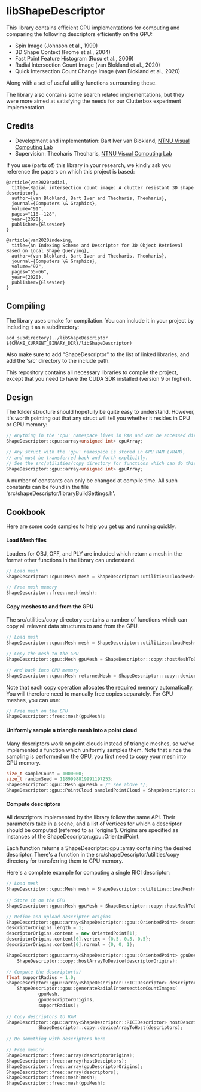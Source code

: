 # libShapeDescriptor

This library contains efficient GPU implementations for computing and comparing the following descriptors efficiently on the GPU:

- Spin Image (Johnson et al., 1999)
- 3D Shape Context (Frome et al., 2004)
- Fast Point Feature Histogram (Rusu et al., 2009)
- Radial Intersection Count Image (van Blokland et al., 2020)
- Quick Intersection Count Change Image (van Blokland et al., 2020)

Along with a set of useful utility functions surrounding these.

The library also contains some search related implementations, but they were more aimed at satisfying the needs for our Clutterbox experiment implementation.

## Credits

- Development and implementation: Bart Iver van Blokland, [NTNU Visual Computing Lab](https://www.idi.ntnu.no/grupper/vis/)
- Supervision: Theoharis Theoharis, [NTNU Visual Computing Lab](https://www.idi.ntnu.no/grupper/vis/)

If you use (parts of) this library in your research, we kindly ask you reference the papers on which this project is based:

    @article{van2020radial,
      title={Radial intersection count image: A clutter resistant 3D shape descriptor},
      author={van Blokland, Bart Iver and Theoharis, Theoharis},
      journal={Computers \& Graphics},
      volume="91",
      pages="118--128",
      year={2020},
      publisher={Elsevier}
    }
    
    @article{van2020indexing,
      title={An Indexing Scheme and Descriptor for 3D Object Retrieval Based on Local Shape Querying},
      author={van Blokland, Bart Iver and Theoharis, Theoharis},
      journal={Computers \& Graphics},
      volume="92",
      pages="55-66",
      year={2020},
      publisher={Elsevier}
    }

## Compiling

The library uses cmake for compilation. You can include it in your project by including it as a subdirectory:

    add_subdirectory(../libShapeDescriptor ${CMAKE_CURRENT_BINARY_DIR}/libShapeDescriptor)
    
Also make sure to add "ShapeDescriptor" to the list of linked libraries, and add the 'src' directory to the include path.

This repository contains all necessary libraries to compile the project, except that you need to have the CUDA SDK installed (version 9 or higher).

## Design

The folder structure should hopefully be quite easy to understand. However, it's worth pointing out that any struct will tell you whether it resides in CPU or GPU memory:

```c++
// Anything in the 'cpu' namespace lives in RAM and can be accessed directly.
ShapeDescriptor::cpu::array<unsigned int> cpuArray;

// Any struct with the 'gpu' namespace is stored in GPU RAM (VRAM), 
// and must be transferred back and forth explicitly. 
// See the src/utilities/copy directory for functions which can do this for you:
ShapeDescriptor::gpu::array<unsigned int> gpuArray;
```

A number of constants can only be changed at compile time. All such constants can be found in the file 'src/shapeDescriptor/libraryBuildSettings.h'.

## Cookbook

Here are some code samples to help you get up and running quickly.

#### Load Mesh files

Loaders for OBJ, OFF, and PLY are included which return a mesh in the format other functions in the library can understand.

```c++
// Load mesh
ShapeDescriptor::cpu::Mesh mesh = ShapeDescriptor::utilities::loadMesh("path/to/obj/file.obj", false);

// Free mesh memory
ShapeDescriptor::free::mesh(mesh);
```

#### Copy meshes to and from the GPU

The src/utilities/copy directory contains a number of functions which can copy all relevant data structures to and from the GPU.

```c++
// Load mesh
ShapeDescriptor::cpu::Mesh mesh = ShapeDescriptor::utilities::loadMesh("path/to/obj/file.obj", false);

// Copy the mesh to the GPU
ShapeDescriptor::gpu::Mesh gpuMesh = ShapeDescriptor::copy::hostMeshToDevice(mesh);

// And back into CPU memory
ShapeDescriptor::cpu::Mesh returnedMesh = ShapeDescriptor::copy::deviceMeshToHost(gpuMesh);
``` 

Note that each copy operation allocates the required memory automatically. You will therefore need to manually free copies separately. For GPU meshes, you can use:

```c++
// Free mesh on the GPU
ShapeDescriptor::free::mesh(gpuMesh);
```

#### Uniformly sample a triangle mesh into a point cloud

Many descriptors work on point clouds instead of triangle meshes, so we've implemented a function which uniformly samples them. Note that since the sampling is performed on the GPU, you first need to copy your mesh into GPU memory.

```c++
size_t sampleCount = 1000000;
size_t randomSeed = 1189998819991197253;
ShapeDescriptor::gpu::Mesh gpuMesh = /* see above */;
ShapeDescriptor::gpu::PointCloud sampledPointCloud = ShapeDescriptor::utilities::sampleMesh(gpuMesh, sampleCount, randomSeed);
```

#### Compute descriptors

All descriptors implemented by the library follow the same API. Their parameters take in a scene, and a list of vertices for which a descriptor should be computed (referred to as 'origins'). Origins are specified as instances of the ShapeDescriptor::gpu::OrientedPoint.

Each function returns a ShapeDescriptor::gpu::array containing the desired descriptor. There's a function in the src/shapeDescriptor/utilities/copy directory for transferring them to CPU memory.

Here's a complete example for computing a single RICI descriptor:

```c++
// Load mesh
ShapeDescriptor::cpu::Mesh mesh = ShapeDescriptor::utilities::loadMesh("path/to/obj/file.obj", false);
    
// Store it on the GPU
ShapeDescriptor::gpu::Mesh gpuMesh = ShapeDescriptor::copy::hostMeshToDevice(mesh);

// Define and upload descriptor origins
ShapeDescriptor::gpu::array<ShapeDescriptor::gpu::OrientedPoint> descriptorOrigins;
descriptorOrigins.length = 1;
descriptorOrigins.content = new OrientedPoint[1];
descriptorOrigins.content[0].vertex = {0.5, 0.5, 0.5};
descriptorOrigins.content[0].normal = {0, 0, 1};

ShapeDescriptor::gpu::array<ShapeDescriptor::gpu::OrientedPoint> gpuDescriptorOrigins = 
    ShapeDescriptor::copy::hostArrayToDevice(descriptorOrigins);

// Compute the descriptor(s)
float supportRadius = 1.0;
ShapeDescriptor::gpu::array<ShapeDescriptor::RICIDescriptor> descriptors = 
    ShapeDescriptor::gpu::generateRadialIntersectionCountImages(
            gpuMesh,
            gpuDescriptorOrigins,
            supportRadius);
            
// Copy descriptors to RAM
ShapeDescriptor::cpu::array<ShapeDescriptor::RICIDescriptor> hostDescriptors =
            ShapeDescriptor::copy::deviceArrayToHost(descriptors);
                
// Do something with descriptors here

// Free memory
ShapeDescriptor::free::array(descriptorOrigins);
ShapeDescriptor::free::array(hostDesciptors);
ShapeDescriptor::free::array(gpuDescriptorOrigins);
ShapeDescriptor::free::array(descriptors);
ShapeDescriptor::free::mesh(mesh);
ShapeDescriptor::free::mesh(gpuMesh);
```
